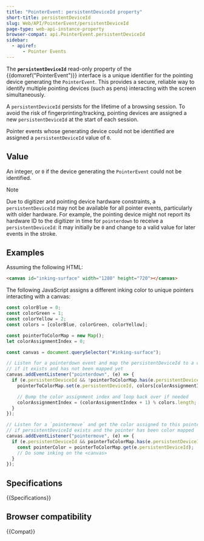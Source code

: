 ```yaml
---
title: "PointerEvent: persistentDeviceId property"
short-title: persistentDeviceId
slug: Web/API/PointerEvent/persistentDeviceId
page-type: web-api-instance-property
browser-compat: api.PointerEvent.persistentDeviceId
sidebar:
  - apiref:
      - Pointer Events
---
```


The **`persistentDeviceId`** read-only property of the
{{domxref("PointerEvent")}} interface is a unique identifier for the pointing device generating the `PointerEvent`. This provides a secure, reliable way to identify multiple pointing devices (such as pens) interacting with the screen simultaneously.

A `persistentDeviceId` persists for the lifetime of a browsing session. To avoid the risk of fingerprinting/tracking, pointing devices are assigned a new `persistentDeviceId` at the start of each session.

Pointer events whose generating device could not be identified are assigned a `persistentDeviceId` value of `0`.

## Value

An integer, or `0` if the device generating the `PointerEvent` could not be identified.

> [!NOTE]
> Due to digitizer and pointing device hardware constraints, a `persistentDeviceId` may not be available for all pointer events, particularly with older hardware. For example, the pointing device might not report its hardware ID to the digitizer in time for `pointerdown` to receive a `persistentDeviceId`: it may initially be `0` and change to a valid value for later events in the stroke.

## Examples

Assuming the following HTML:

```html
<canvas id="inking-surface" width="1280" height="720"></canvas>
```

The following JavaScript assigns a different inking color to unique pointers interacting with a canvas:

```js
const colorBlue = 0;
const colorGreen = 1;
const colorYellow = 2;
const colors = [colorBlue, colorGreen, colorYellow];

const pointerToColorMap = new Map();
let colorAssignmentIndex = 0;

const canvas = document.querySelector("#inking-surface");

// Listen for a pointerdown event and map the persistentDeviceId to a color
// if it exists and has not been mapped yet
canvas.addEventListener("pointerdown", (e) => {
  if (e.persistentDeviceId && !pointerToColorMap.has(e.persistentDeviceId)) {
    pointerToColorMap.set(e.persistentDeviceId, colors[colorAssignmentIndex]);

    // Bump the color assignment index and loop back over if needed
    colorAssignmentIndex = (colorAssignmentIndex + 1) % colors.length;
  }
});

// Listen for a `pointermove` and get the color assigned to this pointer
// if persistentDeviceId exists and the pointer has been color mapped
canvas.addEventListener("pointermove", (e) => {
  if (e.persistentDeviceId && pointerToColorMap.has(e.persistentDeviceId)) {
    const pointerColor = pointerToColorMap.get(e.persistentDeviceId);
    // Do some inking on the <canvas>
  }
});
```

## Specifications

{{Specifications}}

## Browser compatibility

{{Compat}}
